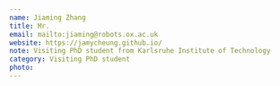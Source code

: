 ```yaml
---
name: Jiaming Zhang
title: Mr.
email: mailto:jiaming@robots.ox.ac.uk
website: https://jamycheung.github.io/
note: Visiting PhD student from Karlsruhe Institute of Technology
category: Visiting PhD student
photo:
---
```

